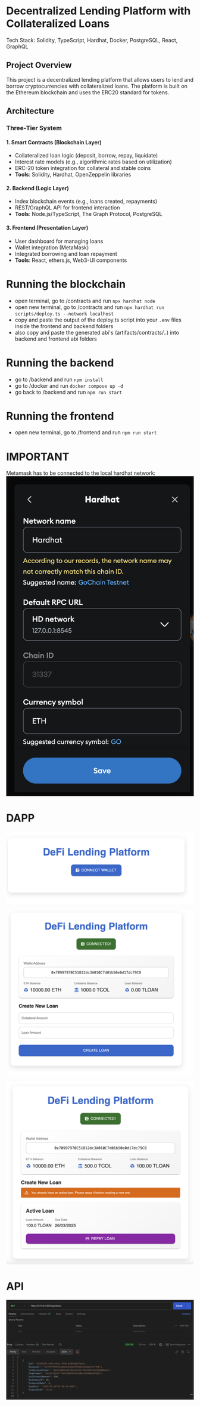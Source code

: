# Decentralized Lending Platform with Collateralized Loans

Tech Stack: Solidity, TypeScript, Hardhat, Docker, PostgreSQL, React, GraphQL

## Project Overview

This project is a decentralized lending platform that allows users to lend and borrow cryptocurrencies with collateralized loans. The platform is built on the Ethereum blockchain and uses the ERC20 standard for tokens.

## Architecture

### Three-Tier System

#### 1. Smart Contracts (Blockchain Layer)
- Collateralized loan logic (deposit, borrow, repay, liquidate)
- Interest rate models (e.g., algorithmic rates based on utilization)
- ERC-20 token integration for collateral and stable coins
- **Tools**: Solidity, Hardhat, OpenZeppelin libraries

#### 2. Backend (Logic Layer)
- Index blockchain events (e.g., loans created, repayments)
- REST/GraphQL API for frontend interaction
- **Tools**: Node.js/TypeScript, The Graph Protocol, PostgreSQL

#### 3. Frontend (Presentation Layer)
- User dashboard for managing loans
- Wallet integration (MetaMask)
- Integrated borrowing and loan repayment
- **Tools**: React, ethers.js, Web3-UI components

# Running the blockchain
- open terminal, go to /contracts and run `npx hardhat node`
- open new terminal, go to /contracts and run `npx hardhat run scripts/deploy.ts --network localhost`
- copy and paste the output of the deploy.ts script into your `.env` files inside the frontend and backend folders
- also copy and paste the generated abi's (artifacts/contracts/..) into backend and frontend abi folders

# Running the backend
- go to /backend and run `npm install`
- go to /docker and run `docker compose up -d`
- go back to /backend and run `npm run start`

# Running the frontend
- open new terminal, go to /frontend and run `npm run start`

# IMPORTANT
Metamask has to be connected to the local hardhat network: ![alt text](/src/hardhatNetwork.png)

# DAPP

![alt text](/src/appLanding.png)

![alt text](/src/appConnected.png)

![alt text](/src/appLoanCreated.png)

# API

![alt text](/src/apiCall.png)